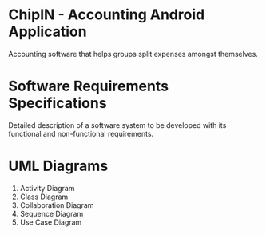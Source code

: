 # ChipIN - Accounting Android Application
Accounting software that helps groups split expenses amongst themselves.


# Software Requirements Specifications
Detailed description of a software system to be developed with its functional and non-functional requirements.

# UML Diagrams
1. Activity Diagram
2. Class Diagram
3. Collaboration Diagram
4. Sequence Diagram
5. Use Case Diagram
